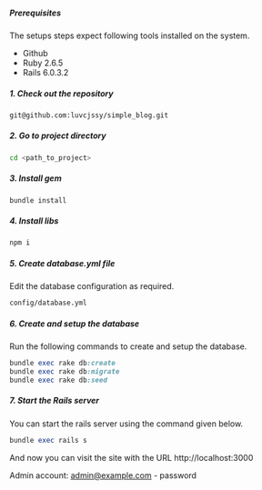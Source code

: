 ##### Prerequisites

The setups steps expect following tools installed on the system.

- Github
- Ruby 2.6.5
- Rails 6.0.3.2

##### 1. Check out the repository

```bash
git@github.com:luvcjssy/simple_blog.git
```

##### 2. Go to project directory

```bash
cd <path_to_project>
```

##### 3. Install gem
```bash
bundle install
```
##### 4. Install libs
```bash
npm i
```

##### 5. Create database.yml file

Edit the database configuration as required.

```bash
config/database.yml
```

##### 6. Create and setup the database

Run the following commands to create and setup the database.

```ruby
bundle exec rake db:create
bundle exec rake db:migrate
bundle exec rake db:seed
```

##### 7. Start the Rails server

You can start the rails server using the command given below.

```ruby
bundle exec rails s
```

And now you can visit the site with the URL http://localhost:3000

Admin account: admin@example.com - password
